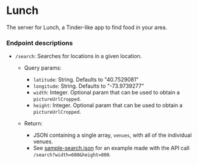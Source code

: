 # Lunch

The server for Lunch, a Tinder-like app to find food in your area.


### Endpoint descriptions

- `/search`: Searches for locations in a given location.
    - Query params:
        - `latitude`: String. Defaults to "40.7529081"
        - `longitude`: String. Defaults to "-73.9739277"
        - `width`: Integer. Optional param that can be used to obtain a `pictureUrlCropped`.
        - `height`: Integer. Optional param that can be used to obtain a `pictureUrlCropped`.

    - Return:
        - JSON containing a single array, `venues`, with all of the individual venues.
        - See [sample-search.json](samples/sample-search.json) for an example made with the API call `/search?width=600&height=800`.
